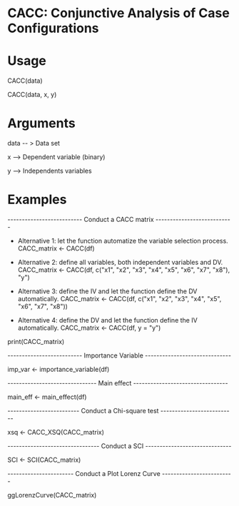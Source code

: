 # CACC: Conjunctive Analysis of Case Configurations

# Usage
CACC(data)

CACC(data, x, y)

# Arguments

data	-- > Data set

x    -->  Dependent variable (binary)

y	   -->  Independents variables

# Examples

-------------------------- Conduct a CACC matrix ---------------------------

- Alternative 1: let the function automatize the variable selection process.
CACC_matrix <- CACC(df)

- Alternative 2: define all variables, both independent variables and DV.
CACC_matrix <- CACC(df, c("x1", "x2", "x3", "x4", "x5", "x6", "x7", "x8"), "y")

- Alternative 3: define the IV and let the function define the DV automatically.
 CACC_matrix <- CACC(df, c("x1", "x2", "x3", "x4", "x5", "x6", "x7", "x8"))

- Alternative 4: define the DV and let the function define the IV automatically.
 CACC_matrix <- CACC(df, y = "y")

print(CACC_matrix)

 -------------------------- Importance Variable  ------------------------------
 
imp_var <- importance_variable(df)

 ------------------------------- Main effect  ---------------------------------
 
main_eff <- main_effect(df)

 ------------------------- Conduct a Chi-square test --------------------------
 
xsq <- CACC_XSQ(CACC_matrix)

 -------------------------------- Conduct a SCI  ------------------------------
 
SCI <- SCI(CACC_matrix)

 ----------------------- Conduct a Plot Lorenz Curve  -------------------------
 
ggLorenzCurve(CACC_matrix)
